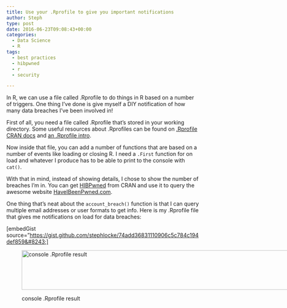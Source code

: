 ```yaml
---
title: Use your .Rprofile to give you important notifications
author: Steph
type: post
date: 2016-06-23T09:08:43+00:00
categories:
  - Data Science
  - R
tags:
  - best practices
  - hibpwned
  - r
  - security

---
```

In R, we can use a file called .Rprofile to do things in R based on a number of triggers. One thing I&#8217;ve done is give myself a DIY notification of how many data breaches I&#8217;ve been involved in!

First of all, you need a file called .Rprofile that&#8217;s stored in your working directory. Some useful resources about .Rprofiles can be found on [.Rprofile CRAN docs][1] and [an .Rprofile intro][2].

Now inside that file, you can add a number of functions that are based on a number of events like loading or closing R. I need a `.First` function for on load and whatever I produce has to be able to print to the console with `cat()`.

With that in mind, instead of showing details, I chose to show the number of breaches I&#8217;m in. You can get [HIBPwned][3] from CRAN and use it to query the awesome website [HaveIBeenPwned.com][4].

One thing that&#8217;s neat about the `account_breach()` function is that I can query multiple email addresses or user formats to get info. Here is my .Rprofile file that gives me notifications on load for data breaches:

[embedGist source=&#8221;https://gist.github.com/stephlocke/74add36831110906c5c784c194def859&#8243;]<figure id="attachment_61656" style="width: 768px" class="wp-caption aligncenter">

<img class="size-medium_large wp-image-61656" src="../img/console_vjc0rh.png" alt="console .Rprofile result" width="768" height="103" /><figcaption class="wp-caption-text">console .Rprofile result</figcaption></figure>

 [1]: https://stat.ethz.ch/R-manual/R-devel/library/base/html/Startup.html
 [2]: http://www.r-bloggers.com/fun-with-rprofile-and-customizing-r-startup/
 [3]: https://cran.r-project.org/package=HIBPwned
 [4]: https://haveibeenpwned.com